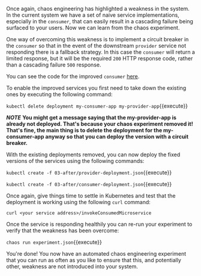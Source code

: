 Once again, chaos engineering has highlighted a weakness in the system. In the current system we have a set of naive service implementations, especially in the `consumer`, that can easily result  in a cascading failure being surfaced to your users. Now we can learn from the chaos experiment.

One way of overcoming this weakness is to implement a circuit breaker in the `consumer`  so that in the event of the downstream `provider` service not responding there is a fallback strategy. In this case the `consumer` will return a limited response, but it will be the required `200` HTTP response code, rather than a cascading failure `500` response.

You can see the code for the improved `consumer` [here](https://github.com/chaostoolkit/chaostoolkit-samples/tree/master/service-down-not-visible-to-users/03-after/simple-spring-boot-feign-direct-consumer).

To enable the improved services you first need to take down the existing ones by executing the following command:

`kubectl delete deployment my-consumer-app my-provider-app`{{execute}}

***NOTE*** **You might get a message saying that the my-provider-app is already not deployed. That's because your chaos experiment removed it! That's fine, the main thing is to delete the deployment for the my-consumer-app anyway so that you can deploy the version with a circuit breaker.**

With the existing deployments removed, you can now deploy the fixed versions of the services using the following commands:

`kubectl create -f 03-after/provider-deployment.json`{{execute}}

`kubectl create -f 03-after/consumer-deployment.json`{{execute}}

Once again, give things time to settle in Kubernetes and test that the deployment is working using the following `curl` command:

`curl <your service address>/invokeConsumedMicroservice`

Once the service is responding healthily you can re-run your experiment to verify that the weakness has been overcome:

`chaos run experiment.json`{{execute}}

You're done! You now have an automated chaos engineering experiment that you can run as often as you like to ensure that this, and potentially other, weakness are not introduced into your system.

